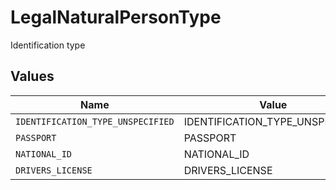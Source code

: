# LegalNaturalPersonType

Identification type


## Values

| Name                              | Value                             |
| --------------------------------- | --------------------------------- |
| `IDENTIFICATION_TYPE_UNSPECIFIED` | IDENTIFICATION_TYPE_UNSPECIFIED   |
| `PASSPORT`                        | PASSPORT                          |
| `NATIONAL_ID`                     | NATIONAL_ID                       |
| `DRIVERS_LICENSE`                 | DRIVERS_LICENSE                   |